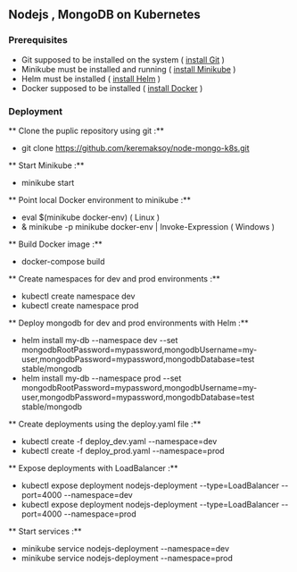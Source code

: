 ## Nodejs , MongoDB  on Kubernetes
### Prerequisites
- Git supposed to be installed on the system ( [install Git](https://git-scm.com/book/en/v2/Getting-Started-Installing-Git "Git installation guide") )
- Minikube must be installed and running ( [install Minikube](https://kubernetes.io/docs/tasks/tools/ "installng minikube") )
- Helm must be installed ( [install Helm](https://helm.sh/docs/intro/install/ "installing Helm") )
- Docker supposed to be installed ( [install Docker](https://docs.docker.com/get-docker/ "install docker") )

### Deployment
** Clone the puplic repository using git :**
- git clone https://github.com/keremaksoy/node-mongo-k8s.git

** Start Minikube :**
- minikube start

** Point local Docker environment to minikube :**
- eval $(minikube docker-env)  ( Linux )
- & minikube -p minikube docker-env | Invoke-Expression ( Windows )

** Build Docker image :**
- docker-compose build

** Create namespaces for dev and prod environments :**
- kubectl create namespace dev
- kubectl create namespace prod

** Deploy mongodb for dev and prod environments with Helm :**
- helm install my-db --namespace dev --set mongodbRootPassword=mypassword,mongodbUsername=my-user,mongodbPassword=mypassword,mongodbDatabase=test stable/mongodb
- helm install my-db --namespace prod --set mongodbRootPassword=mypassword,mongodbUsername=my-user,mongodbPassword=mypassword,mongodbDatabase=test stable/mongodb

** Create deployments using the deploy.yaml file :**
- kubectl create -f deploy_dev.yaml --namespace=dev
- kubectl create -f deploy_prod.yaml --namespace=prod

** Expose deployments with LoadBalancer :**
- kubectl expose deployment nodejs-deployment --type=LoadBalancer --port=4000 --namespace=dev
- kubectl expose deployment nodejs-deployment --type=LoadBalancer --port=4000 --namespace=prod

** Start services :**
- minikube service nodejs-deployment --namespace=dev
- minikube service nodejs-deployment --namespace=prod